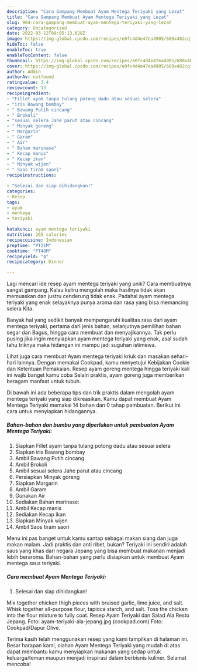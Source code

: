 ```yaml
---
description: "Cara Gampang Membuat Ayam Mentega Teriyaki yang Lezat"
title: "Cara Gampang Membuat Ayam Mentega Teriyaki yang Lezat"
slug: 904-cara-gampang-membuat-ayam-mentega-teriyaki-yang-lezat
category: Uncategorized
date: 2022-03-12T09:05:13.628Z
image: https://img-global.cpcdn.com/recipes/e0fc4d4e47ea4905/680x482cq70/ayam-mentega-teriyaki-foto-resep-utama.jpg
hideToc: false
enableToc: true
enableTocContent: false
thumbnail: https://img-global.cpcdn.com/recipes/e0fc4d4e47ea4905/680x482cq70/ayam-mentega-teriyaki-foto-resep-utama.jpg
cover: https://img-global.cpcdn.com/recipes/e0fc4d4e47ea4905/680x482cq70/ayam-mentega-teriyaki-foto-resep-utama.jpg
author: Admin
authorAv: notfound
ratingvalue: 3.4
reviewcount: 13
recipeingredient:
- "Fillet ayam tanpa tulang potong dadu atau sesuai selera"
- "iris Bawang bombay"
- " Bawang Putih cincang"
- " Brokoli"
- "sesuai selera Jahe parut atau cincang"
- " Minyak goreng"
- " Margarin"
- " Garam"
- " Air"
- " Bahan marinase"
- " Kecap manis"
- " Kecap ikan"
- " Minyak wijen"
- " Saos tiram saori"
recipeinstructions:

- "Selesai dan siap dihidangkan!"
categories:
- Resep
tags:
- ayam
- mentega
- teriyaki

katakunci: ayam mentega teriyaki 
nutrition: 265 calories
recipecuisine: Indonesian
preptime: "PT21M"
cooktime: "PT48M"
recipeyield: "4"
recipecategory: Dinner

---
```





Lagi mencari ide resep ayam mentega teriyaki yang unik? Cara membuatnya sangat gampang. Kalau keliru mengolah maka hasilnya tidak akan memuaskan dan justru cenderung tidak enak. Padahal ayam mentega teriyaki yang enak selayaknya punya aroma dan rasa yang bisa memancing selera Kita.





Banyak hal yang sedikit banyak mempengaruhi kualitas rasa dari ayam mentega teriyaki, pertama dari jenis bahan, selanjutnya pemilihan bahan segar dan Bagus, hingga cara membuat dan menyajikannya. Tak perlu pusing jika ingin menyiapkan ayam mentega teriyaki yang enak,      asal sudah tahu triknya maka hidangan ini mampu jadi suguhan istimewa.














Lihat juga cara membuat Ayam mentega teriyaki kriuk dan masakan sehari-hari lainnya. Dengan memakai Cookpad, kamu menyetujui Kebijakan Cookie dan Ketentuan Pemakaian. Resep ayam goreng mentega hingga teriyaki kali ini wajib banget kamu coba Selain praktis, ayam goreng juga memberikan beragam manfaat untuk tubuh.






Di bawah ini ada beberapa tips dan trik praktis dalam mengolah ayam mentega teriyaki yang siap dikreasikan. Kamu dapat membuat Ayam Mentega Teriyaki memakai 14 bahan dan 0 tahap pembuatan. Berikut ini cara untuk menyiapkan hidangannya.

<!--inarticleads1-->

##### Bahan-bahan dan bumbu yang diperlukan untuk pembuatan Ayam Mentega Teriyaki:

1. Siapkan Fillet ayam tanpa tulang potong dadu atau sesuai selera
1. Siapkan iris Bawang bombay
1. Ambil  Bawang Putih cincang
1. Ambil  Brokoli
1. Ambil sesuai selera Jahe parut atau cincang
1. Persiapkan  Minyak goreng
1. Siapkan  Margarin
1. Ambil  Garam
1. Gunakan  Air
1. Sediakan  Bahan marinase:
1. Ambil  Kecap manis
1. Sediakan  Kecap ikan
1. Siapkan  Minyak wijen
1. Ambil  Saos tiram saori


Menu ini pas banget untuk kamu santap sebagai makan siang dan juga makan malam. Jadi praktis dan anti ribet, bukan? Teriyaki ini sendiri adalah saus yang khas dari negara Jepang yang bisa membuat makanan menjadi lebih beraroma. Bahan-bahan yang perlu disiapkan untuk membuat Ayam mentega saus teriyaki. 

<!--inarticleads2-->

##### Cara membuat Ayam Mentega Teriyaki:


1. Selesai dan siap dihidangkan!

Mix together chicken thigh pieces with bruised garlic, lime juice, and salt. Whisk together all-purpose flour, tapioca starch, and salt. Toss the chicken into the flour mixture to fully coat. Resep Ayam Teriyaki dan Salad Ala Resto Jepang. Foto: ayam-teriyaki-ala-jepang.jpg (cookpad.com) Foto: Cookpad/Dapur Olive. 

Terima kasih telah menggunakan resep yang kami tampilkan di halaman ini. Besar harapan kami, olahan Ayam Mentega Teriyaki yang mudah di atas dapat membantu kamu menyiapkan makanan yang sedap untuk keluarga/teman maupun menjadi inspirasi dalam berbisnis kuliner. Selamat mencoba!
